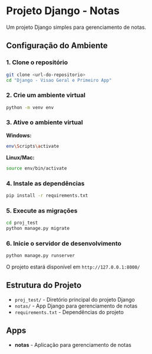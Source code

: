 # Projeto Django - Notas

Um projeto Django simples para gerenciamento de notas.

## Configuração do Ambiente

### 1. Clone o repositório
```bash
git clone <url-do-repositorio>
cd "Django - Visao Geral e Primeiro App"
```

### 2. Crie um ambiente virtual
```bash
python -m venv env
```

### 3. Ative o ambiente virtual
**Windows:**
```bash
env\Scripts\activate
```

**Linux/Mac:**
```bash
source env/bin/activate
```

### 4. Instale as dependências
```bash
pip install -r requirements.txt
```

### 5. Execute as migrações
```bash
cd proj_test
python manage.py migrate
```

### 6. Inicie o servidor de desenvolvimento
```bash
python manage.py runserver
```

O projeto estará disponível em `http://127.0.0.1:8000/`

## Estrutura do Projeto

- `proj_test/` - Diretório principal do projeto Django
- `notas/` - App Django para gerenciamento de notas
- `requirements.txt` - Dependências do projeto

## Apps

- **notas** - Aplicação para gerenciamento de notas
